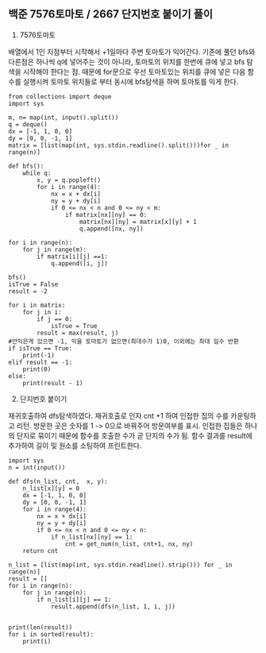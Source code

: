 ## 백준 7576토마토 / 2667 단지번호 붙이기 풀이

1. 7576토마토

배열에서 1인 지점부터 시작해서 +1일마다 주변 토마토가 익어간다.
기존에 풀던 bfs와 다른점은 하나씩 q에 넣어주는 것이 아니라, 토마토의 위치를 한번에
큐에 넣고 bfs 탐색을 시작해야 한다는 점.
때문에 for문으로 우선 토마토있는 위치를 큐에 넣은 다음 함수를 실행시켜 토마토
위치들로 부터 동시에 bfs탐색을 하며 토마토를 익게 한다.

    from collections import deque
    import sys

    m, n= map(int, input().split())
    q = deque()
    dx = [-1, 1, 0, 0]
    dy = [0, 0, -1, 1]
    matrix = [list(map(int, sys.stdin.readline().split()))for _ in range(n)]

    def bfs():
        while q:
            x, y = q.popleft()
            for i in range(4):
                nx = x + dx[i]
                ny = y + dy[i]
                if 0 <= nx < n and 0 <= ny < m:
                    if matrix[nx][ny] == 0:
                        matrix[nx][ny] = matrix[x][y] + 1
                        q.append([nx, ny])

    for i in range(n):
        for j in range(m):
            if matrix[i][j] ==1:
                q.append([i, j])

    bfs()
    isTrue = False
    result = -2
    
    for i in matrix:
        for j in i:
            if j == 0:
                isTrue = True
            result = max(result, j)
    #안익은게 있으면 -1, 익을 토마토가 없으면(최대수가 1)0, 이외에는 최대 일수 반환
    if isTrue == True:
        print(-1)
    elif result == -1:
        print(0)
    else:
        print(result - 1)

2. 단지번호 붙이기

재귀호출하여 dfs탐색하였다. 재귀호출로 인자 cnt +1 하여 인접한 집의 수를 카운팅하고 리턴.
방문한 곳은 숫자를 1 -> 0으로 바꿔주어 방문여부를 표시.
인접한 집들은 하나의 단지로 묶이기 때문에 함수를 호출한 수가 곧 단지의 수가 됨.
함수 결과를 result에 추가하여 길이 및 원소를 소팅하여 프린트한다.

    import sys
    n = int(input())

    def dfs(n_list, cnt,  x, y):
        n_list[x][y] = 0
        dx = [-1, 1, 0, 0]
        dy = [0, 0, -1, 1]
        for i in range(4):
            nx = x + dx[i]
            ny = y + dy[i]
            if 0 <= nx < n and 0 <= ny < n:
                if n_list[nx][ny] == 1:
                    cnt = get_num(n_list, cnt+1, nx, ny)
        return cnt

    n_list = [list(map(int, sys.stdin.readline().strip())) for _ in range(n)]
    result = []
    for i in range(n):
        for j in range(n):
            if n_list[i][j] == 1:
                result.append(dfs(n_list, 1, i, j))


    print(len(result))
    for i in sorted(result):
        print(i)